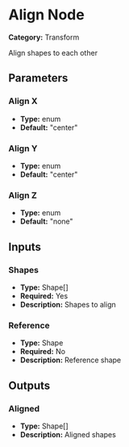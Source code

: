 
# Align Node

**Category:** Transform

Align shapes to each other

## Parameters


### Align X
- **Type:** enum
- **Default:** "center"





### Align Y
- **Type:** enum
- **Default:** "center"





### Align Z
- **Type:** enum
- **Default:** "none"





## Inputs


### Shapes
- **Type:** Shape[]
- **Required:** Yes
- **Description:** Shapes to align


### Reference
- **Type:** Shape
- **Required:** No
- **Description:** Reference shape


## Outputs


### Aligned
- **Type:** Shape[]
- **Description:** Aligned shapes



